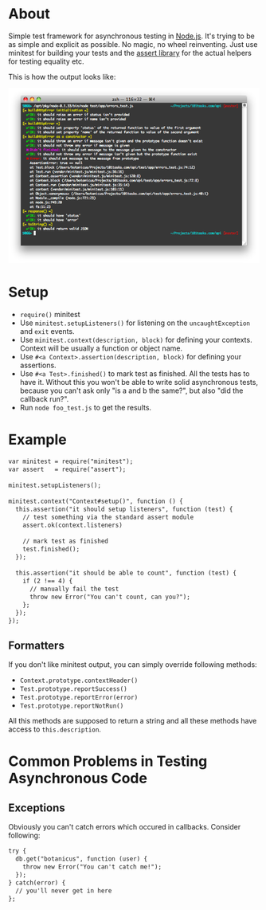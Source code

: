 # About

Simple test framework for asynchronous testing in [Node.js](http://nodejs.org/). It's trying to be as simple and explicit as possible. No magic, no wheel reinventing. Just use minitest for building your tests and the [assert library](http://nodejs.org/api.html#assert-212) for the actual helpers for testing equality etc.

This is how the output looks like:

![Minitest.js output](minitest.png)

# Setup

* `require()` minitest
* Use `minitest.setupListeners()` for listening on the `uncaughtException` and `exit` events.
* Use `minitest.context(description, block)` for defining your contexts. Context will be usually a function or object name.
* Use `#<a Context>.assertion(description, block)` for defining your assertions.
* Use `#<a Test>.finished()` to mark test as finished. All the tests has to have it. Without this you won't be able to write solid asynchronous tests, because you can't ask only "is a and b the same?", but also "did the callback run?".
* Run `node foo_test.js` to get the results.

# Example

    var minitest = require("minitest");
    var assert   = require("assert");

    minitest.setupListeners();
  
    minitest.context("Context#setup()", function () {
      this.assertion("it should setup listeners", function (test) {
        // test something via the standard assert module
        assert.ok(context.listeners)

        // mark test as finished
        test.finished();
      });

      this.assertion("it should be able to count", function (test) {
        if (2 !== 4) {
          // manually fail the test
          throw new Error("You can't count, can you?");
        };
      });
    });

## Formatters

If you don't like minitest output, you can simply override following methods:

* `Context.prototype.contextHeader()`
* `Test.prototype.reportSuccess()`
* `Test.prototype.reportError(error)`
* `Test.prototype.reportNotRun()`

All this methods are supposed to return a string and all these methods have access to `this.description`.

# Common Problems in Testing Asynchronous Code

## Exceptions

Obviously you can't catch errors which occured in callbacks. Consider following:

    try {
      db.get("botanicus", function (user) {
        throw new Error("You can't catch me!");
      });
    } catch(error) {
      // you'll never get in here
    };
